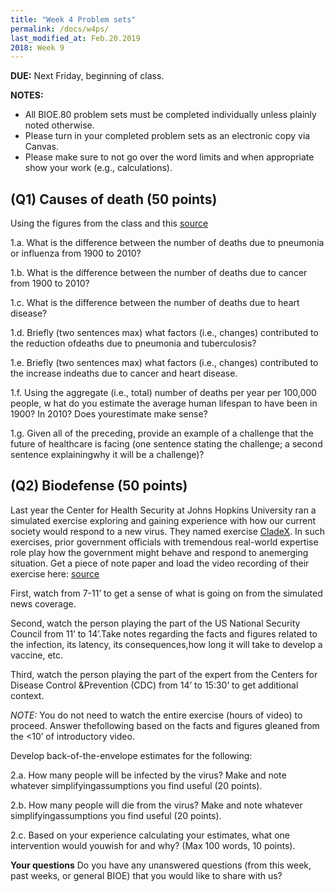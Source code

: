 ```yaml
---
title: "Week 4 Problem sets"
permalink: /docs/w4ps/
last_modified_at: Feb.20.2019
2018: Week 9
---
```


**DUE:** Next Friday, beginning of class.

**NOTES:** 
  - All BIOE.80 problem sets must be completed individually unless plainly noted otherwise.
  - Please turn in your completed problem sets as an electronic copy via Canvas. 
  - Please make sure to not go over the word limits and when appropriate show your work (e.g., calculations).

## (Q1) Causes of death (50 points) 

Using the figures from the class and this [source](https://www.businessinsider.com/leading-causes-of-death-from-1900-2010-2012-6?op=1#and-here-it-is-all-laid-out-in-one-chart-deaths-per-100000-people-by-cause-1900-vs-2010-18)

1.a. What is the difference between the number of deaths due to pneumonia or influenza from 1900 to 2010?

1.b. What is the difference between the number of deaths due to cancer from 1900 to 2010?

1.c. What is the difference between the number of deaths due to heart disease?

1.d. Briefly (two sentences max) what factors (i.e., changes) 
contributed to the reduction ofdeaths due to pneumonia and tuberculosis?

1.e. Briefly (two sentences max) what factors (i.e., changes) contributed to the 
increase indeaths due to cancer and heart disease.

1.f. Using the aggregate (i.e., total) number of deaths per year per 100,000 people, w
hat do you estimate the average human lifespan to have been in 1900?  In 2010?  Does yourestimate make sense?

1.g. Given all of the preceding, provide an example of a challenge that the future of healthcare is facing 
(one sentence stating the challenge; a second sentence explainingwhy it will be a challenge)?

## (Q2) Biodefense (50 points) 

Last year the Center for Health Security at Johns Hopkins University ran a simulated exercise exploring and gaining experience with how our current society would respond to a new virus.  They named exercise [CladeX](http://www.centerforhealthsecurity.org/our-work/events/2018_clade_x_exercise/). In such exercises, prior government officials with tremendous real-world expertise role play how the government might behave and respond to anemerging situation. Get a piece of note paper and load the video recording of their exercise here: [source](https://youtu.be/sJ1x8SlNxj0) 

First, watch from 7-11’ to get a sense of what is going on from the simulated news coverage.

Second, watch the person playing the part of the US National Security Council from 11’ to 14’.Take notes regarding the facts and figures related to the infection, its latency, its consequences,how long it will take to develop a vaccine, etc.

Third, watch the person playing the part of the expert from the Centers for Disease Control &Prevention (CDC) from 14’ to 15:30’ to get additional context.

*NOTE:* You do not need to watch the entire exercise (hours of video) to proceed.  Answer thefollowing based on the facts and figures gleaned from the <10’ of introductory video.

Develop back-of-the-envelope estimates for the following:

2.a. How many people will be infected by the virus?  Make and note whatever simplifyingassumptions you find useful (20 points).

2.b. How many people will die from the virus?  Make and note whatever simplifyingassumptions you find useful (20 points).

2.c. Based on your experience calculating your estimates, what one intervention would youwish for and why?  (Max 100 words, 10 points).


**Your questions** Do you have any unanswered questions (from this week, past weeks, or general BIOE) that you would like to share with us?
